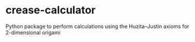 # crease-calculator
Python package to perform calculations using the Huzita–Justin axioms for 2-dimensional origami 
